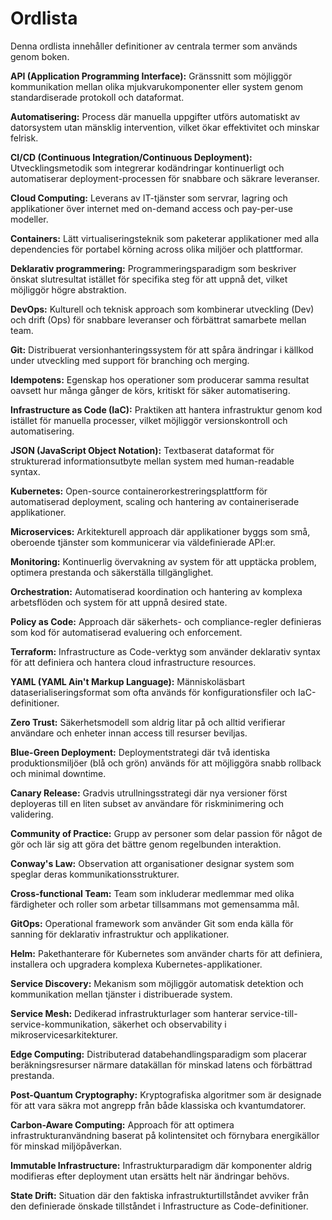 # Ordlista

Denna ordlista innehåller definitioner av centrala termer som används genom boken.

**API (Application Programming Interface):** Gränssnitt som möjliggör kommunikation mellan olika mjukvarukomponenter eller system genom standardiserade protokoll och dataformat.

**Automatisering:** Process där manuella uppgifter utförs automatiskt av datorsystem utan mänsklig intervention, vilket ökar effektivitet och minskar felrisk.

**CI/CD (Continuous Integration/Continuous Deployment):** Utvecklingsmetodik som integrerar kodändringar kontinuerligt och automatiserar deployment-processen för snabbare och säkrare leveranser.

**Cloud Computing:** Leverans av IT-tjänster som servrar, lagring och applikationer över internet med on-demand access och pay-per-use modeller.

**Containers:** Lätt virtualiseringsteknik som paketerar applikationer med alla dependencies för portabel körning across olika miljöer och plattformar.

**Deklarativ programmering:** Programmeringsparadigm som beskriver önskat slutresultat istället för specifika steg för att uppnå det, vilket möjliggör högre abstraktion.

**DevOps:** Kulturell och teknisk approach som kombinerar utveckling (Dev) och drift (Ops) för snabbare leveranser och förbättrat samarbete mellan team.

**Git:** Distribuerat versionhanteringssystem för att spåra ändringar i källkod under utveckling med support för branching och merging.

**Idempotens:** Egenskap hos operationer som producerar samma resultat oavsett hur många gånger de körs, kritiskt för säker automatisering.

**Infrastructure as Code (IaC):** Praktiken att hantera infrastruktur genom kod istället för manuella processer, vilket möjliggör versionskontroll och automatisering.

**JSON (JavaScript Object Notation):** Textbaserat dataformat för strukturerad informationsutbyte mellan system med human-readable syntax.

**Kubernetes:** Open-source containerorkestreringsplattform för automatiserad deployment, scaling och hantering av containeriserade applikationer.

**Microservices:** Arkitekturell approach där applikationer byggs som små, oberoende tjänster som kommunicerar via väldefinierade API:er.

**Monitoring:** Kontinuerlig övervakning av system för att upptäcka problem, optimera prestanda och säkerställa tillgänglighet.

**Orchestration:** Automatiserad koordination och hantering av komplexa arbetsflöden och system för att uppnå desired state.

**Policy as Code:** Approach där säkerhets- och compliance-regler definieras som kod för automatiserad evaluering och enforcement.

**Terraform:** Infrastructure as Code-verktyg som använder deklarativ syntax för att definiera och hantera cloud infrastructure resources.

**YAML (YAML Ain't Markup Language):** Människoläsbart dataserialiseringsformat som ofta används för konfigurationsfiler och IaC-definitioner.

**Zero Trust:** Säkerhetsmodell som aldrig litar på och alltid verifierar användare och enheter innan access till resurser beviljas.

**Blue-Green Deployment:** Deploymentstrategi där två identiska produktionsmiljöer (blå och grön) används för att möjliggöra snabb rollback och minimal downtime.

**Canary Release:** Gradvis utrullningsstrategi där nya versioner först deployeras till en liten subset av användare för riskminimering och validering.

**Community of Practice:** Grupp av personer som delar passion för något de gör och lär sig att göra det bättre genom regelbunden interaktion.

**Conway's Law:** Observation att organisationer designar system som speglar deras kommunikationsstrukturer.

**Cross-functional Team:** Team som inkluderar medlemmar med olika färdigheter och roller som arbetar tillsammans mot gemensamma mål.

**GitOps:** Operational framework som använder Git som enda källa för sanning för deklarativ infrastruktur och applikationer.

**Helm:** Pakethanterare för Kubernetes som använder charts för att definiera, installera och upgradera komplexa Kubernetes-applikationer.

**Service Discovery:** Mekanism som möjliggör automatisk detektion och kommunikation mellan tjänster i distribuerade system.

**Service Mesh:** Dedikerad infrastrukturlager som hanterar service-till-service-kommunikation, säkerhet och observability i mikroservicesarkitekturer.

**Edge Computing:** Distributerad databehandlingsparadigm som placerar beräkningsresurser närmare datakällan för minskad latens och förbättrad prestanda.

**Post-Quantum Cryptography:** Kryptografiska algoritmer som är designade för att vara säkra mot angrepp från både klassiska och kvantumdatorer.

**Carbon-Aware Computing:** Approach för att optimera infrastrukturanvändning baserat på kolintensitet och förnybara energikällor för minskad miljöpåverkan.

**Immutable Infrastructure:** Infrastrukturparadigm där komponenter aldrig modifieras efter deployment utan ersätts helt när ändringar behövs.

**State Drift:** Situation där den faktiska infrastrukturtillståndet avviker från den definierade önskade tillståndet i Infrastructure as Code-definitioner.